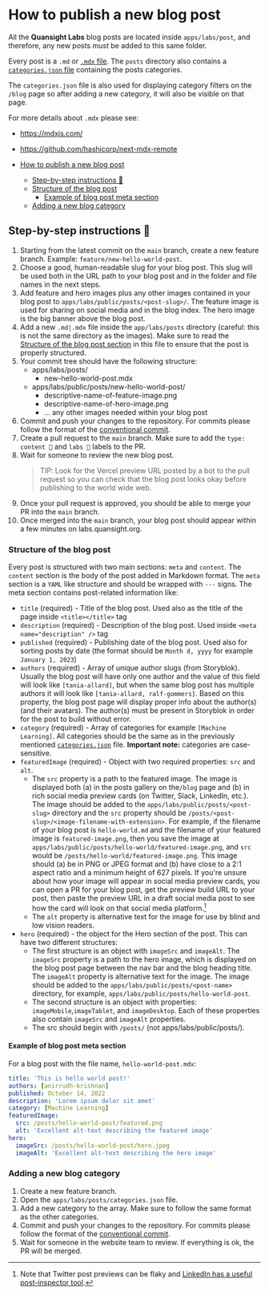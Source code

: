# How to publish a new blog post

All the **Quansight Labs** blog posts are located inside `apps/labs/post`,
and therefore, any new posts _must_ be added to this same folder.

Every post is a `.md` or [`.mdx` file](https://mdxjs.com/docs/using-mdx/). The
`posts` directory also contains a [`categories.json`
file](./apps/labs/posts/categories.json) containing the posts categories.

The `categories.json` file is also used for displaying category filters on the
`/blog` page so after adding a new category, it will also be visible on that
page.

For more details about `.mdx` please see:

- <https://mdxjs.com/>
- <https://github.com/hashicorp/next-mdx-remote>

- [How to publish a new blog post](#how-to-publish-a-new-blog-post)
  - [Step-by-step instructions 📝](#step-by-step-instructions-)
  - [Structure of the blog post](#structure-of-the-blog-post)
    - [Example of blog post meta section](#example-of-blog-post-meta-section)
  - [Adding a new blog category](#adding-a-new-blog-category)

## Step-by-step instructions 📝

1. Starting from the latest commit on the `main` branch, create a new feature
   branch. Example: `feature/new-hello-world-post`.
2. Choose a good, human-readable slug for your blog post. This slug will be used
   both in the URL path to your blog post and in the folder and file names in
   the next steps.
3. Add feature and hero images plus any other images contained in your blog
   post to `apps/labs/public/posts/<post-slug>/`. The feature image is used for
   sharing on social media and in the blog index. The hero image is the big
   banner above the blog post.
4. Add a new `.md|.mdx` file inside the `app/labs/posts` directory (careful:
   this is not the same directory as the images). Make sure to
   read the [Structure of the blog post section](#structure-of-the-blog-post) in
   this file to ensure that the post is properly structured.
5. Your commit tree should have the following structure:
   - apps/labs/posts/
     - new-hello-world-post.mdx
   - apps/labs/public/posts/new-hello-world-post/
     - descriptive-name-of-feature-image.png
     - descriptive-name-of-hero-image.png
     - ... any other images needed within your blog post
6. Commit and push your changes to the repository. For commits please follow the
   format of the [conventional
   commit](https://www.conventionalcommits.org/en/v1.0.0/).
7. Create a pull request to the `main` branch. Make sure to add the `type: content 📝`
   and `labs 🔭` labels to the PR.
8. Wait for someone to review the new blog post.
   > TIP: Look for the Vercel preview URL posted by a bot to the pull request so
   > you can check that the blog post looks okay before publishing to the world
   > wide web.
9. Once your pull request is approved, you should be able to merge your PR into
   the `main` branch.
10. Once merged into the `main` branch, your blog post should appear within a few
    minutes on labs.quansight.org.

### Structure of the blog post

Every post is structured with two main sections: `meta` and `content`.
The `content` section is the body of the post added in Markdown format.
The `meta` section is a `YAML` like structure and should be wrapped with `---`
signs. The meta section contains post-related information like:

- `title` (required) - Title of the blog post. Used also as the title of the page inside
  `<title></title>` tag
- `description` (required) - Description of the blog post. Used inside `<meta name="description" />` tag
- `published` (required) - Publishing date of the blog post. Used also for sorting posts by
  date (the format should be `Month d, yyyy` for example `January 1, 2023`)
- `authors` (required) - Array of unique author slugs (from Storyblok). Usually
  the blog post will have only one author and the value of this field will look
  like `[tania-allard]`, but when the same blog post has multiple authors it
  will look like `[tania-allard, ralf-gommers]`. Based on this property, the
  blog post page will display proper info about the author(s) (and their
  avatars). The author(s) must be present in Storyblok in order for the post to
  build without error.
- `category` (required) - Array of categories for example `[Machine Learning]`. All
  categories should be the same as in the previously mentioned
  [`categories.json`](./apps/labs/posts/categories.json) file.
  **Important note:** categories are case-sensitive.
- `featuredImage` (required) - Object with two required properties: `src` and `alt`.
  - The `src` property is a path to the featured image. The image is displayed both
    (a) in the posts gallery on the`/blog` page and (b) in rich social media
    preview cards (on Twitter, Slack, LinkedIn, etc.). The image should be added
    to the `apps/labs/public/posts/<post-slug>` directory and the `src` property
    should be `/posts/<post-slug>/<image-filename-with-extension>`. For example,
    if the filename of your blog post is `hello-world.md` and the filename of
    your featured image is `featured-image.png`, then you save the image at
    `apps/labs/public/posts/hello-world/featured-image.png`, and `src` would be
    `/posts/hello-world/featured-image.png`. This image should (a) be in PNG or
    JPEG format and (b) have close to a 2:1 aspect ratio and a minimum height of
    627 pixels. If you're unsure about how your image will appear in social
    media preview cards, you can open a PR for your blog post, get the preview
    build URL to your post, then paste the preview URL in a draft social media
    post to see how the card will look on that social media platform.[^1]
    [^1]: Note that Twitter post previews can be flaky and
    [LinkedIn has a useful post-inspector tool](linkedin.com/post-inspector).
  - The `alt` property is alternative text for the image for use by blind and
    low vision readers.
- `hero` (required) - the object for the Hero section of the post. This can have
  two different structures:
  - The first structure is an object with `imageSrc` and `imageAlt`. The
    `imageSrc` property is a path to the hero image, which is displayed on the
    blog post page between the nav bar and the blog heading title. The
    `imageAlt` property is alternative text for the image. The image should be
    added to the `apps/labs/public/posts/<post-name>` directory, for example,
    `apps/labs/public/posts/hello-world-post`.
  - The second structure is an object with properties:
    `imageMobile`,`imageTablet`, and `imageDesktop`. Each of these properties
    also contain `imageSrc` and `imageAlt` properties.
  - The src should begin with `/posts/` (not apps/labs/public/posts/).

#### Example of blog post meta section

For a blog post with the file name, `hello-world-post.mdx`:

```yaml
title: 'This is hello world post!'
authors: [anirrudh-krishnan]
published: October 14, 2022
description: 'Lorem ipsum dolor sit amet'
category: [Machine Learning]
featuredImage:
  src: /posts/hello-world-post/featured.png
  alt: 'Excellent alt-text describing the featured image'
hero:
  imageSrc: /posts/hello-world-post/hero.jpeg
  imageAlt: 'Excellent alt-text describing the hero image'
```

### Adding a new blog category

1. Create a new feature branch.
2. Open the `apps/labs/posts/categories.json` file.
3. Add a new category to the array. Make sure to follow the same format as the
   other categories.
4. Commit and push your changes to the repository. For commits please follow the
   format of the [conventional
   commit](https://www.conventionalcommits.org/en/v1.0.0/).
5. Wait for someone in the website team to review. If everything is ok, the PR
   will be merged.

